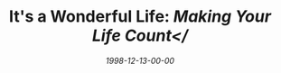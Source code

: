 ---
layout: message
category: message
series: "Lessons Learned From Christmas Classics"
title: "It's a Wonderful Life: <i>Making Your Life Count</"
date: 1998-12-13-00-00
message_id: 416
---